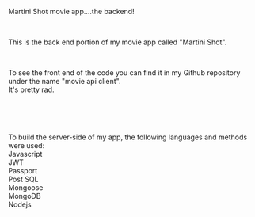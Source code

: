<p>Martini Shot movie app....the backend!</p><br>
<p>This is the back end portion of my movie app called "Martini Shot".</p><br>
<p>To see the front end of the code you can find it in my Github repository under the name "movie api client".<br>
It's pretty rad.</p>
<br>
<br>
<br>
<p>To build the server-side of my app, the following languages and methods were used:<br>
Javascript<br>
JWT<br>
Passport<br>
Post SQL<br>
Mongoose<br>
MongoDB<br>
Nodejs<br>
<br>
<br>
<br>
